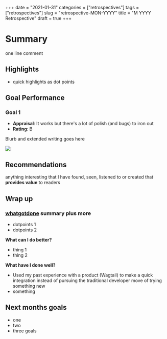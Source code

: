 +++
date = "2021-01-31"
categories = ["retrospectives"]
tags = ["retrospectives"]
slug = "retrospective-MON-YYYY"
title = "M YYYY Retrospective"
draft = true
+++

# Summary

one line comment

## Highlights

- quick highlights as dot points

## Goal Performance

### Goal 1

- **Appraisal**: It works but there's a lot of polish (and bugs) to iron out
- **Rating**: B

Blurb and extended writing goes here

![](name-of-image.png)


## Recommendations

anything interesting that I have found, seen, listened to or created that **provides value** to readers

## Wrap up

### [whatgotdone](https://whatgotdone.com/dansult) summary plus more

- dotpoints 1
- dotpoints 2

**What can I do better?**

- thing 1
- thing 2

**What have I done well?**

- Used my past experience with a product (Wagtail) to make a quick integration
  instead of pursuing the traditional developer move of trying something new
- something

## Next months goals

- one
- two
- three goals

[mudmap]: https://mudmap.io?ref=danielms.site
